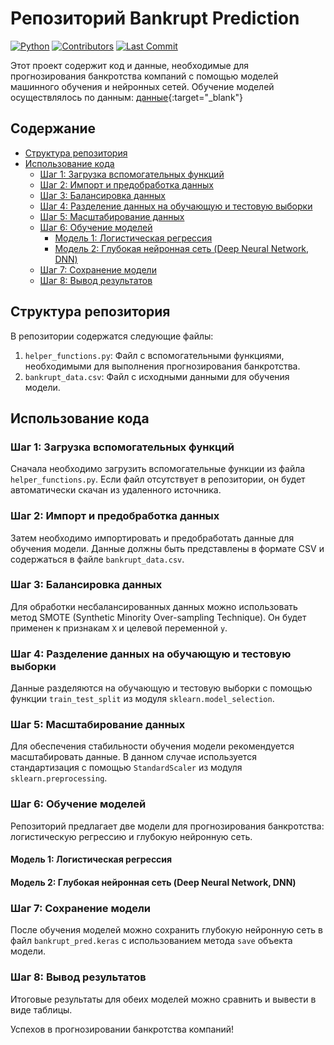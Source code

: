 # Репозиторий Bankrupt Prediction

[![Python](https://img.shields.io/badge/Python-3.7%2B-blue.svg)](https://www.python.org/downloads/release/python-370/)
[![Contributors](https://img.shields.io/github/contributors/BUBLET/bankrupt_pred.svg)](https://github.com/BUBLET/bankrupt_pred/graphs/contributors)
[![Last Commit](https://img.shields.io/github/last-commit/BUBLET/bankrupt_pred.svg)](https://github.com/BUBLET/bankrupt_pred/commits/master)  

Этот проект содержит код и данные, необходимые для прогнозирования банкротства компаний с помощью моделей машинного обучения и нейронных сетей.
Обучение моделей осуществлялось по данным: [данные](https://www.kaggle.com/datasets/fedesoriano/company-bankruptcy-prediction){:target="_blank"}

## Содержание

- [Структура репозитория](#структура-репозитория)
- [Использование кода](#использование-кода)
  - [Шаг 1: Загрузка вспомогательных функций](#шаг-1-загрузка-вспомогательных-функций)
  - [Шаг 2: Импорт и предобработка данных](#шаг-2-импорт-и-предобработка-данных)
  - [Шаг 3: Балансировка данных](#шаг-3-балансировка-данных)
  - [Шаг 4: Разделение данных на обучающую и тестовую выборки](#шаг-4-разделение-данных-на-обучающую-и-тестовую-выборки)
  - [Шаг 5: Масштабирование данных](#шаг-5-масштабирование-данных)
  - [Шаг 6: Обучение моделей](#шаг-6-обучение-моделей)
    - [Модель 1: Логистическая регрессия](#модель-1-логистическая-регрессия)
    - [Модель 2: Глубокая нейронная сеть (Deep Neural Network, DNN)](#модель-2-глубокая-нейронная-сеть-deep-neural-network-dnn)
  - [Шаг 7: Сохранение модели](#шаг-7-сохранение-модели)
  - [Шаг 8: Вывод результатов](#шаг-8-вывод-результатов)

## Структура репозитория

В репозитории содержатся следующие файлы:

1. `helper_functions.py`: Файл с вспомогательными функциями, необходимыми для выполнения прогнозирования банкротства.
2. `bankrupt_data.csv`: Файл с исходными данными для обучения модели.

## Использование кода

### Шаг 1: Загрузка вспомогательных функций

Сначала необходимо загрузить вспомогательные функции из файла `helper_functions.py`. Если файл отсутствует в репозитории, он будет автоматически скачан из удаленного источника.

### Шаг 2: Импорт и предобработка данных

Затем необходимо импортировать и предобработать данные для обучения модели. Данные должны быть представлены в формате CSV и содержаться в файле `bankrupt_data.csv`.

### Шаг 3: Балансировка данных

Для обработки несбалансированных данных можно использовать метод SMOTE (Synthetic Minority Over-sampling Technique). Он будет применен к признакам `X` и целевой переменной `y`.

### Шаг 4: Разделение данных на обучающую и тестовую выборки

Данные разделяются на обучающую и тестовую выборки с помощью функции `train_test_split` из модуля `sklearn.model_selection`.

### Шаг 5: Масштабирование данных

Для обеспечения стабильности обучения модели рекомендуется масштабировать данные. В данном случае используется стандартизация с помощью `StandardScaler` из модуля `sklearn.preprocessing`.

### Шаг 6: Обучение моделей

Репозиторий предлагает две модели для прогнозирования банкротства: логистическую регрессию и глубокую нейронную сеть.

#### Модель 1: Логистическая регрессия

#### Модель 2: Глубокая нейронная сеть (Deep Neural Network, DNN)

### Шаг 7: Сохранение модели

После обучения моделей можно сохранить глубокую нейронную сеть в файл `bankrupt_pred.keras` с использованием метода `save` объекта модели.

### Шаг 8: Вывод результатов

Итоговые результаты для обеих моделей можно сравнить и вывести в виде таблицы.

Успехов в прогнозировании банкротства компаний!
